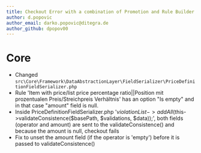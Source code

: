 ```yaml
---
title: Checkout Error with a combination of Promotion and Rule Builder
author: d.popovic
author_email: darko.popovic@ditegra.de
author_github: dpopov00
---
```

# Core
* Changed `src\Core\Framework\DataAbstractionLayer\FieldSerializer\PriceDefinitionFieldSerializer.php`
* Rule 'Item with price/list price percentage ratio||Position mit prozentualen Preis/Streichpreis Verhältnis' has an option "Is empty" and in that case "amount" field is null.
* Inside PriceDefinitionFieldSerializer.php '$violationList->addAll($this->validateConsistence($basePath, $validations, $data));', both fields (operator and amount) are sent to the validateConsistence() and because the amount is null, checkout fails
* Fix to unset the amount field (if the operator is 'empty') before it is passed to validateConsistence()